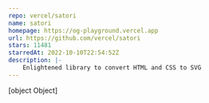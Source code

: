```yaml
---
repo: vercel/satori
name: satori
homepage: https://og-playground.vercel.app
url: https://github.com/vercel/satori
stars: 11481
starredAt: 2022-10-10T22:54:52Z
description: |-
    Enlightened library to convert HTML and CSS to SVG
---
```


[object Object]
